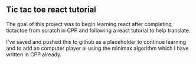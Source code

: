 ## Tic tac toe react tutorial

The goal of this project was to begin learning react after completing tictactoe
from scratch in CPP and following a react tutorial to help translate.

I've saved and pushed this to github as a placeholder to continue learning and
to add an computer player ai using the minimax algorithm which I have written in
CPP already.
